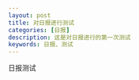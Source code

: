 ```yaml
---
layout: post
title: 对日报进行测试
categories: [日报]
description: 这是对日报进行的第一次测试
keywords: 日报、测试
---
```




日报测试
